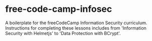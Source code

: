 # free-code-camp-infosec
A boilerplate for the freeCodeCamp Information Security curriculum. Instructions for completing these lessons includes from 'Information Security with Helmetjs' to 'Data Protection with BCrypt'.
